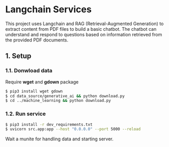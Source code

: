 # Langchain Services

This project uses Langchain and RAG (Retrieval-Augmented Generation) to extract content from PDF files to build a basic chatbot. The chatbot can understand and respond to questions based on information retrieved from the provided PDF documents.


## 1. Setup

### 1.1. Donwload data

Require **wget** and **gdown** package

```bash
$ pip3 install wget gdown
$ cd data_source/generative_ai && python download.py
$ cd ../machine_learning && python download.py
```

### 1.2. Run service

```bash
$ pip3 install -r dev_requirements.txt
$ uvicorn src.app:app --host "0.0.0.0" --port 5000 --reload
```
Wait a munite for handling data and starting server.

